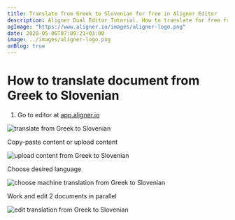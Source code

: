 ```yaml
---
title: Translate from Greek to Slovenian for free in Aligner Editor
description: Aligner Dual Editor Tutorial. How to translate for free from Greek to Slovenian. Aligner is multilingual document management platform. 
ogImage: "https://www.aligner.io/images/aligner-logo.png"
date: 2020-05-06T07:09:21+03:00
image: ../images/aligner-logo.png
onBlog: true
---
```


# How to translate document from Greek to Slovenian

1. Go to editor at [app.aligner.io](https://app.aligner.io "Aligner App web page")

![translate from Greek to Slovenian](../aligner-blank-editor.png "translate from Greek to Slovenian")

Copy-paste content or upload content

![upload content from Greek to Slovenian](../aligner-uploaded-document.png "upload content from Greek to Slovenian")

Choose desired language

![choose machine translation from Greek to Slovenian](../aligner-language-dropdown.png "choose machine translation from Greek to Slovenian")

Work and edit 2 documents in parallel

![edit translation from Greek to Slovenian](../aligner-double-sitded-editor.png "edit translation from Greek to Slovenian")

